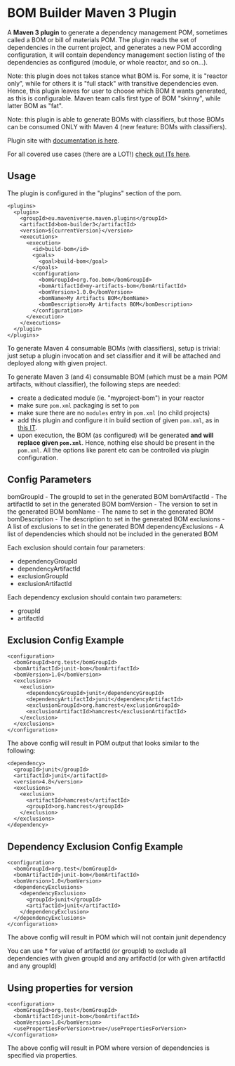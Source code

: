 BOM Builder Maven 3 Plugin
==========================

A **Maven 3 plugin** to generate a dependency management POM, sometimes called a 
BOM or bill of materials POM.  The plugin reads the set of dependencies in 
the current project, and generates a new POM according configuration,
it will contain dependency management section listing of the dependencies 
as configured (module, or whole reactor, and so on...).

Note: this plugin does not takes stance what BOM is. For some, it is "reactor only",
while for others it is "full stack" with transitive dependencies even. Hence, this
plugin leaves for user to choose which BOM it wants generated, as this is configurable.
Maven team calls first type of BOM "skinny", while latter BOM as "fat".

Note: this plugin is able to generate BOMs with classifiers, but those 
BOMs can be consumed ONLY with Maven 4 (new feature: BOMs with classifiers).

Plugin site with [documentation is here](https://maveniverse.eu/docs/bom_builder_maven_plugin/plugin-documentation/plugin-info.html).

For all covered use cases (there are a LOT!) [check out ITs here](./it3/src/it).

Usage
-----
The plugin is configured in the "plugins" section of the pom.

    <plugins>
      <plugin>
        <groupId>eu.maveniverse.maven.plugins</groupId>
        <artifactId>bom-builder3</artifactId>
        <version>${currentVersion}</version>
        <executions>
          <execution>
            <id>build-bom</id>
            <goals>
              <goal>build-bom</goal>
            </goals>
            <configuration>
              <bomGroupId>org.foo.bom</bomGroupId>
              <bomArtifactId>my-artifacts-bom</bomArtifactId>
              <bomVersion>1.0.0</bomVersion>
              <bomName>My Artifacts BOM</bomName>
              <bomDescription>My Artifacts BOM</bomDescription>
            </configuration>
          </execution>
        </executions>
      </plugin>
    </plugins>

To generate Maven 4 consumable BOMs (with classifiers), setup is trivial: just setup a plugin invocation and set
classifier and it will be attached and deployed along with given project.

To generate Maven 3 (and 4) consumable BOM (which must be a main POM artifacts, without classifier), the following steps are needed:
* create a dedicated module (ie. "myproject-bom") in your reactor
* make sure `pom.xml` packaging is set to `pom`
* make sure there are no `modules` entry in `pom.xml` (no child projects)
* add this plugin and configure it in build section of given `pom.xml`, as in [this IT](./it3/src/it/reactor-with-bom-module-fat/bom/pom.xml).
* upon execution, the BOM (as configured) will be generated **and will replace given `pom.xml`**. Hence, nothing else should be present in the `pom.xml`. All the options like parent etc can be controlled via plugin configuration. 

Config Parameters
-----------------
bomGroupId - The groupId to set in the generated BOM
bomArtifactId - The artifactId to set in the generated BOM
bomVersion - The version to set in the generated BOM
bomName - The name to set in the generated BOM
bomDescription - The description to set in the generated BOM
exclusions - A list of exclusions to set in the generated BOM
dependencyExclusions - A list of dependencies which should not be included in the generated BOM

Each exclusion should contain four parameters:
  - dependencyGroupId
  - dependencyArtifactId
  - exclusionGroupId
  - exclusionArtifactId

Each dependency exclusion should contain two parameters:
  - groupId
  - artifactId

Exclusion Config Example
-------------------

    <configuration>
      <bomGroupId>org.test</bomGroupId>
      <bomArtifactId>junit-bom</bomArtifactId>
      <bomVersion>1.0</bomVersion>
      <exclusions>
        <exclusion>
          <dependencyGroupId>junit</dependencyGroupId>
          <dependencyArtifactId>junit</dependencyArtifactId>
          <exclusionGroupId>org.hamcrest</exclusionGroupId>
          <exclusionArtifactId>hamcrest</exclusionArtifactId>
        </exclusion>
      </exclusions>
    </configuration>

The above config will result in POM output that looks similar to the following:

    <dependency>
      <groupId>junit</groupId>
      <artifactId>junit</artifactId>
      <version>4.8</version>
      <exclusions>
        <exclusion>
          <artifactId>hamcrest</artifactId>
          <groupId>org.hamcrest</groupId>
        </exclusion>
      </exclusions>
    </dependency>

Dependency Exclusion Config Example
-------------------

    <configuration>
      <bomGroupId>org.test</bomGroupId>
      <bomArtifactId>junit-bom</bomArtifactId>
      <bomVersion>1.0</bomVersion>
      <dependencyExclusions>
        <dependencyExclusion>
          <groupId>junit</groupId>
          <artifactId>junit</artifactId>
        </dependencyExclusion>
      </dependencyExclusions>
    </configuration>

The above config will result in POM which will not contain junit dependency

You can use * for value of artifactId (or groupId) to exclude all dependencies with given groupId and any artifactId
(or with given artifactId and any groupId)

Using properties for version
----------------------------

    <configuration>
      <bomGroupId>org.test</bomGroupId>
      <bomArtifactId>junit-bom</bomArtifactId>
      <bomVersion>1.0</bomVersion>
      <usePropertiesForVersion>true</usePropertiesForVersion>
    </configuration>

The above config will result in POM where version of dependencies is specified via properties.
